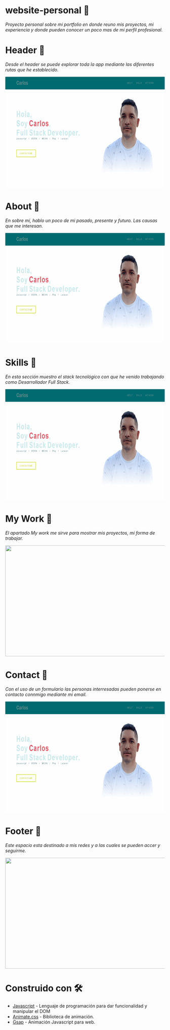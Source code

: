 # website-personal :rocket:
*_Proyecto personal sobre mi portfolio en donde reuno mis proyectos, mi experiencia y donde pueden conocer un poco mas de mi perfil profesional._*

# Header :pencil:
*_Desde el header se puede explorar toda la app mediante las diferentes rutas que he establecido._*
<p align="center">
  <img width="800" height="350" src="readmeImg/header.gif">
</p>

# About :pencil:
*_En sobre mí, hablo un poco de mi pasado, presente y futuro. Las causas que me interesan._*
<p align="center">
  <img width="800" height="350" src="readmeImg/about.gif">
</p>

# Skills :pencil:
*_En esta sección muestro el stack tecnológico con que he venido trabajando como Desarrollador Full Stack._*
<p align="center">
  <img width="800" height="350" src="readmeImg/skills.gif">
</p>

# My Work :pencil:
*_El apartado My work me sirve para mostrar mis proyectos, mi forma de trabajar._*
<p align="center">
  <img width="800" height="350" src="readmeImg/work.gif">
</p>

# Contact :pencil:
*_Con el uso de un formulario las personas interresadas pueden ponerse en contacto connmigo mediante mi email._*
<p align="center">
  <img width="800" height="350" src="readmeImg/contact.gif">
</p>

# Footer :pencil:
*_Este espacio esta destinado a mis redes y a las cuales se pueden accer y seguirme._*
<p align="center">
  <img width="800" height="350" src="readmeImg/footer.gif">
</p>

# Construido con 🛠️

* [Javascript](https://www.javascript.com/) - Lenguaje de programación para dar funcionalidad y manipular el DOM
* [Animate.css](https://animate.style/) - Biblioteca de animación.
* [Gsap](https://greensock.com/gsap/) - Animación Javascript para web.

